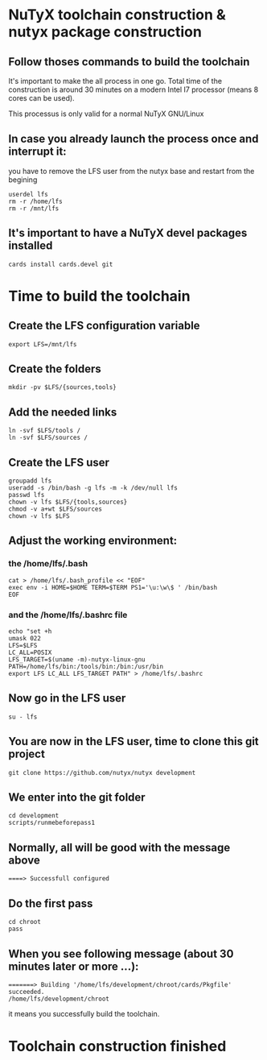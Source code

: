 NuTyX toolchain construction & nutyx package construction
======

## Follow thoses commands to build the toolchain

It's important to make the all process in one go. Total time of the 
construction is around 30 minutes on a modern Intel I7 processor (means
8 cores can be used).

This processus is only valid for a normal NuTyX GNU/Linux

## In case you already launch the process once and interrupt it:

you have to remove the LFS user from the nutyx base and restart from the
begining

```
userdel lfs
rm -r /home/lfs
rm -r /mnt/lfs
```


## It's important to have a NuTyX devel packages installed

```
cards install cards.devel git
```


# Time to build the toolchain
## Create the LFS configuration variable
```
export LFS=/mnt/lfs
```

## Create the folders
```
mkdir -pv $LFS/{sources,tools}
```

## Add the needed links
```
ln -svf $LFS/tools /
ln -svf $LFS/sources /
```

## Create the LFS user
```
groupadd lfs
useradd -s /bin/bash -g lfs -m -k /dev/null lfs
passwd lfs
chown -v lfs $LFS/{tools,sources}
chmod -v a+wt $LFS/sources
chown -v lfs $LFS
```

## Adjust the working environment:
### the /home/lfs/.bash

```
cat > /home/lfs/.bash_profile << "EOF"
exec env -i HOME=$HOME TERM=$TERM PS1='\u:\w\$ ' /bin/bash
EOF
```
### and the /home/lfs/.bashrc file

```
echo "set +h
umask 022
LFS=$LFS
LC_ALL=POSIX
LFS_TARGET=$(uname -m)-nutyx-linux-gnu
PATH=/home/lfs/bin:/tools/bin:/bin:/usr/bin
export LFS LC_ALL LFS_TARGET PATH" > /home/lfs/.bashrc
```

## Now go in the LFS user

```
su - lfs
```

## You are now in the LFS user, time to clone this git project
```
git clone https://github.com/nutyx/nutyx development
```

## We enter into the git folder
```
cd development
scripts/runmebeforepass1
```

## Normally, all will be good with the message above
```
====> Successfull configured
```


## Do the first pass
```
cd chroot
pass
```

## When you see following message (about 30 minutes later or more ...):
```
=======> Building '/home/lfs/development/chroot/cards/Pkgfile' succeeded.
/home/lfs/development/chroot
```
it means you successfully build the toolchain.

# Toolchain construction finished
